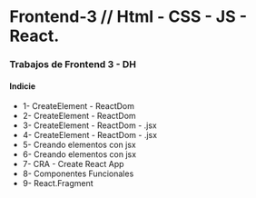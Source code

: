 # Frontend-3 // Html - CSS - JS - React.
### Trabajos de Frontend 3 - DH


#### Indicie
- 1- CreateElement - ReactDom
- 2- CreateElement - ReactDom
- 3- CreateElement - ReactDom - .jsx
- 4- CreateElement - ReactDom - .jsx
- 5- Creando elementos con jsx
- 6- Creando elementos con jsx
- 7- CRA - Create React App
- 8- Componentes Funcionales
- 9- React.Fragment